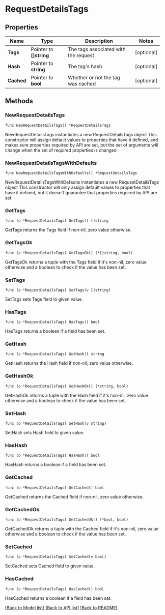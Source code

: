 # RequestDetailsTags

## Properties

Name | Type | Description | Notes
------------ | ------------- | ------------- | -------------
**Tags** | Pointer to **[]string** | The tags associated with the request | [optional] 
**Hash** | Pointer to **string** | The tag&#39;s hash | [optional] 
**Cached** | Pointer to **bool** | Whether or not the tag was cached | [optional] 

## Methods

### NewRequestDetailsTags

`func NewRequestDetailsTags() *RequestDetailsTags`

NewRequestDetailsTags instantiates a new RequestDetailsTags object
This constructor will assign default values to properties that have it defined,
and makes sure properties required by API are set, but the set of arguments
will change when the set of required properties is changed

### NewRequestDetailsTagsWithDefaults

`func NewRequestDetailsTagsWithDefaults() *RequestDetailsTags`

NewRequestDetailsTagsWithDefaults instantiates a new RequestDetailsTags object
This constructor will only assign default values to properties that have it defined,
but it doesn't guarantee that properties required by API are set

### GetTags

`func (o *RequestDetailsTags) GetTags() []string`

GetTags returns the Tags field if non-nil, zero value otherwise.

### GetTagsOk

`func (o *RequestDetailsTags) GetTagsOk() (*[]string, bool)`

GetTagsOk returns a tuple with the Tags field if it's non-nil, zero value otherwise
and a boolean to check if the value has been set.

### SetTags

`func (o *RequestDetailsTags) SetTags(v []string)`

SetTags sets Tags field to given value.

### HasTags

`func (o *RequestDetailsTags) HasTags() bool`

HasTags returns a boolean if a field has been set.

### GetHash

`func (o *RequestDetailsTags) GetHash() string`

GetHash returns the Hash field if non-nil, zero value otherwise.

### GetHashOk

`func (o *RequestDetailsTags) GetHashOk() (*string, bool)`

GetHashOk returns a tuple with the Hash field if it's non-nil, zero value otherwise
and a boolean to check if the value has been set.

### SetHash

`func (o *RequestDetailsTags) SetHash(v string)`

SetHash sets Hash field to given value.

### HasHash

`func (o *RequestDetailsTags) HasHash() bool`

HasHash returns a boolean if a field has been set.

### GetCached

`func (o *RequestDetailsTags) GetCached() bool`

GetCached returns the Cached field if non-nil, zero value otherwise.

### GetCachedOk

`func (o *RequestDetailsTags) GetCachedOk() (*bool, bool)`

GetCachedOk returns a tuple with the Cached field if it's non-nil, zero value otherwise
and a boolean to check if the value has been set.

### SetCached

`func (o *RequestDetailsTags) SetCached(v bool)`

SetCached sets Cached field to given value.

### HasCached

`func (o *RequestDetailsTags) HasCached() bool`

HasCached returns a boolean if a field has been set.


[[Back to Model list]](../README.md#documentation-for-models) [[Back to API list]](../README.md#documentation-for-api-endpoints) [[Back to README]](../README.md)



